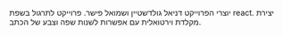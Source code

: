 יוצרי הפרוייקט דניאל גולדשטיין ושמואל פישר.
פרוייקט לתרגול בשפת react.
יצירת מקלדת וירטואלית עם אפשרות לשנות שפה וצבע של הכתב. 
 
 
